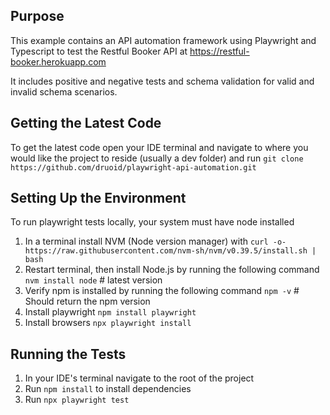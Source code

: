 ## Purpose

This example contains an API automation framework using Playwright and Typescript to test the Restful
Booker API at https://restful-booker.herokuapp.com

It includes positive and negative tests and schema validation for valid and invalid schema scenarios.

## Getting the Latest Code

To get the latest code open your IDE terminal and navigate to where you would like the project to reside (usually a dev folder) and run `git clone https://github.com/druoid/playwright-api-automation.git`

## Setting Up the Environment

To run playwright tests locally, your system must have node installed

1. In a terminal install NVM (Node version manager) with `curl -o- https://raw.githubusercontent.com/nvm-sh/nvm/v0.39.5/install.sh | bash`
2. Restart terminal, then install Node.js by running the following command `nvm install node` # latest version
3. Verify npm is installed by running the following command `npm -v` # Should return the npm version
4. Install playwright `npm install playwright`
5. Install browsers `npx playwright install`

## Running the Tests

1. In your IDE's terminal navigate to the root of the project
2. Run `npm install` to install dependencies
3. Run `npx playwright test`

